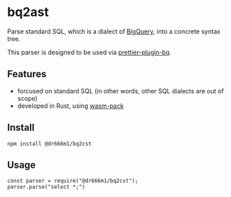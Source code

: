 # bq2ast
Parse standard SQL, which is a dialect of [BigQuery](https://cloud.google.com/bigquery), into a concrete syntax tree.

This parser is designed to be used via [prettier-plugin-bq](https://github.com/dr666m1/project_prettier_bq).

## Features
- forcused on standard SQL (in other words, other SQL dialects are out of scope)
- developed in Rust, using [wasm-pack](https://github.com/rustwasm/wasm-pack)

## Install
```
npm install @dr666m1/bq2cst
```

## Usage
```
const parser = require("@dr666m1/bq2cst");
parser.parse("select *;")
```

